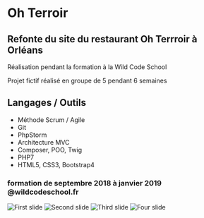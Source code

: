 # Oh Terroir

## Refonte du site du restaurant Oh Terrroir à Orléans 
Réalisation pendant la formation à la Wild Code School

Projet fictif réalisé en groupe de 5 pendant 6 semaines


## Langages / Outils

- Méthode Scrum / Agile
- Git
- PhpStorm
- Architecture MVC
- Composer, POO, Twig
- PHP7
- HTML5, CSS3, Bootstrap4

### formation de septembre 2018 à janvier 2019 @wildcodeschool.fr



<img class="d-block w-100" src="https://i.goopics.net/Gxobd.png" alt="First slide">
<img class="d-block w-100" src="https://i.goopics.net/Xj0lq.png" alt="Second slide">
<img class="d-block w-100" src="https://i.goopics.net/wa4K9.png" alt="Third slide">
<img class="d-block w-100" src="https://i.goopics.net/30eYj.png" alt="Four slide">
